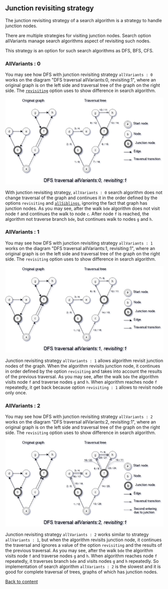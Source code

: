 ## Junction revisiting strategy

The junction revisiting strategy of a search algorithm is a strategy to handle junction nodes.

There are multiple strategies for visiting junction nodes. Search option allVariants manage search algorithms aspect of revisiting such nodes.

This strategy is an option for such search algorithms as DFS, BFS, CFS.

### AllVariants : 0

You may see how DFS with junction revisiting strategy `allVariants : 0` works on the diagram "DFS traversal allVariants:0, revisiting:1", where an original graph is on the left side and traversal tree of the graph on the right side. The [`revisiting`](./StrategyRevisiting.md) option uses to show difference in search algorithm.

![AllVariants0.png](../../images/searchOptions/AllVariants0.png)

With junction revisiting strategy, `allVariants : 0` search algorithm does not change traversal of the graph and continues it in the order defined by the options `revisiting` and [`allSiblings`](./StrategyAllSiblings.md), ignoring the fact that graph has junction nodes. As you may see, after the walk `bde` algorithm does not visit node `f` and continues the walk to node `c`. After node `f` is reached, the algorithm not traverse branch `bde`, but continues walk to nodes `g` and `h`.

### AllVariants : 1

You may see how DFS with junction revisiting strategy `allVariants : 1` works on the diagram "DFS traversal allVariants:1, revisiting:1", where an original graph is on the left side and traversal tree of the graph on the right side. The `revisiting` option uses to show difference in search algorithm.

![AllVariants1.png](../../images/searchOptions/AllVariants1.png)

Junction revisiting strategy `allVariants : 1` allows algorithm revisit junction nodes of the graph. When the algorithm revisits junction node, it continues in order defined by the option `revisiting` and takes into account the results of the previous traversal. As you may see, after the walk `bde` the algorithm visits node `f` and traverse nodes `g` and `h`. When algorithm reaches node `f` repeatedly, it get back because option `revisiting : 1` allows to revisit node only once.

### AllVariants : 2

You may see how DFS with junction revisiting strategy `allVariants : 2` works on the diagram "DFS traversal allVariants:2, revisiting:1", where an original graph is on the left side and traversal tree of the graph on the right side. The `revisiting` option uses to show difference in search algorithm.

![AllVariants2.png](../../images/searchOptions/AllVariants2.png)

Junction revisiting strategy `allVariants : 2` works similar to strategy `allVariants : 1`, but when the algorithm revisits junction node, it continues the traversal and ignores a value of the option `revisiting` and the results of the previous traversal. As you may see, after the walk `bde` the algorithm visits node `f` and traverse nodes `g` and `h`. When algorithm reaches node `f` repeatedly, it traverses branch `bde` and visits nodes `g` and `h` repeatedly. So implementation of search algorithm `allVariants : 2` is the slowest and it is good for complete traversal of trees, graphs of which has junction nodes.

[Back to content](../README.md#Concepts)
